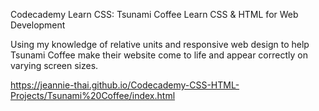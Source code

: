 
Codecademy Learn CSS: Tsunami Coffee
Learn CSS & HTML for Web Development

Using my knowledge of relative units and responsive web design to help Tsunami Coffee make their website come to life and appear correctly on varying screen sizes.

https://jeannie-thai.github.io/Codecademy-CSS-HTML-Projects/Tsunami%20Coffee/index.html
